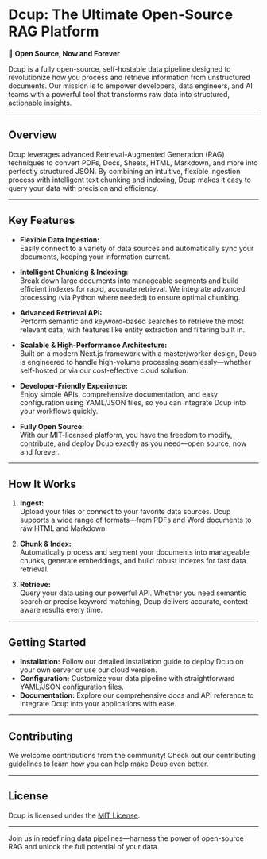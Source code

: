 # Dcup: The Ultimate Open-Source RAG Platform

📖 **Open Source, Now and Forever**

Dcup is a fully open-source, self-hostable data pipeline designed to revolutionize how you process and retrieve information from unstructured documents. Our mission is to empower developers, data engineers, and AI teams with a powerful tool that transforms raw data into structured, actionable insights.

---

## Overview

Dcup leverages advanced Retrieval-Augmented Generation (RAG) techniques to convert PDFs, Docs, Sheets, HTML, Markdown, and more into perfectly structured JSON. By combining an intuitive, flexible ingestion process with intelligent text chunking and indexing, Dcup makes it easy to query your data with precision and efficiency.

---

## Key Features

- **Flexible Data Ingestion:**  
  Easily connect to a variety of data sources and automatically sync your documents, keeping your information current.

- **Intelligent Chunking & Indexing:**  
  Break down large documents into manageable segments and build efficient indexes for rapid, accurate retrieval. We integrate advanced processing (via Python where needed) to ensure optimal chunking.

- **Advanced Retrieval API:**  
  Perform semantic and keyword-based searches to retrieve the most relevant data, with features like entity extraction and filtering built in.

- **Scalable & High-Performance Architecture:**  
  Built on a modern Next.js framework with a master/worker design, Dcup is engineered to handle high-volume processing seamlessly—whether self-hosted or via our cost-effective cloud solution.

- **Developer-Friendly Experience:**  
  Enjoy simple APIs, comprehensive documentation, and easy configuration using YAML/JSON files, so you can integrate Dcup into your workflows quickly.

- **Fully Open Source:**  
  With our MIT-licensed platform, you have the freedom to modify, contribute, and deploy Dcup exactly as you need—open source, now and forever.

---

## How It Works

1. **Ingest:**  
   Upload your files or connect to your favorite data sources. Dcup supports a wide range of formats—from PDFs and Word documents to raw HTML and Markdown.

2. **Chunk & Index:**  
   Automatically process and segment your documents into manageable chunks, generate embeddings, and build robust indexes for fast data retrieval.

3. **Retrieve:**  
   Query your data using our powerful API. Whether you need semantic search or precise keyword matching, Dcup delivers accurate, context-aware results every time.

---

## Getting Started

- **Installation:** Follow our detailed installation guide to deploy Dcup on your own server or use our cloud version.
- **Configuration:** Customize your data pipeline with straightforward YAML/JSON configuration files.
- **Documentation:** Explore our comprehensive docs and API reference to integrate Dcup into your applications with ease.

---

## Contributing

We welcome contributions from the community! Check out our contributing guidelines to learn how you can help make Dcup even better.

---

## License

Dcup is licensed under the [MIT License](LICENSE).

---

Join us in redefining data pipelines—harness the power of open-source RAG and unlock the full potential of your data.
